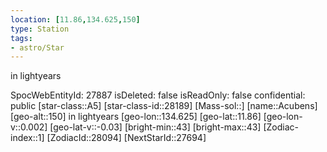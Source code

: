 ```yaml
---
location: [11.86,134.625,150]
type: Station
tags:
- astro/Star
---
```

 in lightyears
 
SpocWebEntityId: 27887
isDeleted: false
isReadOnly: false
confidential: public
[star-class::A5]
[star-class-id::28189]
[Mass-sol::]
[name::Acubens]
[geo-alt::150] in lightyears
[geo-lon::134.625]
[geo-lat::11.86]
[geo-lon-v::0.002]
[geo-lat-v::-0.03]
[bright-min::43]
[bright-max::43]
[Zodiac-index::1]
[ZodiacId::28094]
[NextStarId::27694]

